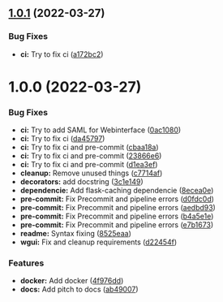 ## [1.0.1](https://github.com/eieste/wgui/compare/v1.0.0...v1.0.1) (2022-03-27)


### Bug Fixes

* **ci:** Try to fix ci ([a172bc2](https://github.com/eieste/wgui/commit/a172bc262fcf985d31f9cda2149d8406430d9588))

# 1.0.0 (2022-03-27)


### Bug Fixes

* **ci:** Try to add SAML for Webinterface ([0ac1080](https://github.com/eieste/wgui/commit/0ac108012bd2ba678fc85154ac8f24a61a8d6344))
* **ci:** Try to fix ci ([da45797](https://github.com/eieste/wgui/commit/da4579717b639f55c9b5e64126600ea71f1599c3))
* **ci:** Try to fix ci and pre-commit ([cbaa18a](https://github.com/eieste/wgui/commit/cbaa18af1566ebf991e070e29cb45d9147a720af))
* **ci:** Try to fix ci and pre-commit ([23866e6](https://github.com/eieste/wgui/commit/23866e67af2c802e10f6c46d56b2f2c4534d088e))
* **ci:** Try to fix ci and pre-commit ([d1ea3ef](https://github.com/eieste/wgui/commit/d1ea3ef832697532e289dd6f80f16410c2fb00ba))
* **cleanup:** Remove unused things ([c7714af](https://github.com/eieste/wgui/commit/c7714af4471c590fa323b58a340170ae5d600d2a))
* **decorators:** add docstring ([3c1e149](https://github.com/eieste/wgui/commit/3c1e149c233f3b86988499f64fe8164820bfc567))
* **dependencie:** Add flask-caching dependencie ([8ecea0e](https://github.com/eieste/wgui/commit/8ecea0e3d6c8401d6982370ca20b1bd173422bfc))
* **pre-commit:** Fix Precommit and pipeline errors ([d0fdc0d](https://github.com/eieste/wgui/commit/d0fdc0d84b131df9077741ca5ebe244df616193a))
* **pre-commit:** Fix Precommit and pipeline errors ([aedbd93](https://github.com/eieste/wgui/commit/aedbd93ac3ada4e960f4f0fbaeea5151af5ca1af))
* **pre-commit:** Fix Precommit and pipeline errors ([b4a5e1e](https://github.com/eieste/wgui/commit/b4a5e1edb919de25afb32d74c13ee1d20234a436))
* **pre-commit:** Fix Precommit and pipeline errors ([e7b1673](https://github.com/eieste/wgui/commit/e7b1673cb9a66162e2ee63238d4f0977276daff5))
* **readme:** Syntax fixing ([8525eaa](https://github.com/eieste/wgui/commit/8525eaa1703cec17489253b0e9b186a08d686c34))
* **wgui:** Fix and cleanup requirements ([d22454f](https://github.com/eieste/wgui/commit/d22454f6bb7ca4a323b5e06aff59e107fe838937))


### Features

* **docker:** Add docker ([4f976dd](https://github.com/eieste/wgui/commit/4f976ddea5a2b68790437b1792832bab4ea3e3ca))
* **docs:** Add pitch to docs ([ab49007](https://github.com/eieste/wgui/commit/ab49007564333f2787a0953f61c970ef4ccb7ac1))
